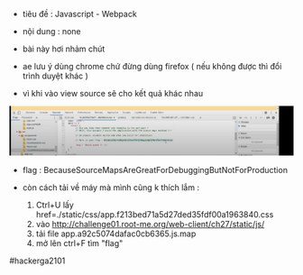 - tiêu đề : Javascript - Webpack
- nội dung : none

- bài này hơi nhảm chút 
- ae lưu ý dùng chrome chứ đừng dùng firefox ( nếu không được thì đổi trình duyệt khác )
- vì khi vào view source sẽ cho kết quả khác nhau 

![Alt text](<../image-client/8.1.png>)

- flag : BecauseSourceMapsAreGreatForDebuggingButNotForProduction

- còn cách tải về máy mà mình cũng k thích lắm : 
   1. Ctrl+U lấy href=./static/css/app.f213bed71a5d27ded35fdf00a1963840.css
   2. vào http://challenge01.root-me.org/web-client/ch27/static/js/
   3. tải file app.a92c5074dafac0cb6365.js.map
   4. mở lên ctrl+F tìm "flag" 

#hackerga2101